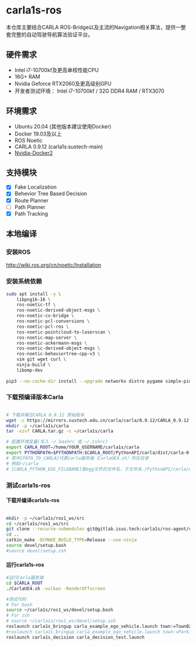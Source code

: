 # carla1s-ros

本仓库主要结合CARLA ROS-Bridge以及主流的Navigation相关算法，提供一整套完整的自动驾驶导航算法验证平台。

## 硬件需求

* Intel i7-10700kf及更高单核性能CPU 
* 16G+ RAM
* Nvidia Geforce RTX2060及更高级别GPU
* 开发者测试环境： Intel i7-10700kf / 32G DDR4 RAM / RTX3070

## 环境需求

* Ubuntu 20.04 (其他版本建议使用Docker)
* Docker 19.03及以上
* ROS Noetic
* CARLA 0.9.12 (carla1s:sustech-main)
* [Nvidia-Docker2](https://github.com/NVIDIA/nvidia-docker)

## 支持模块

- [x] Fake Localization 
- [x] Behevior Tree Based Decision
- [x] Route Planner
- [ ] Path Planner
- [x] Path Tracking

## 本地编译

### 安装ROS

http://wiki.ros.org/cn/noetic/Installation

### 安装系统依赖

```bash
sudo apt install -y \
    libpng16-16 \
    ros-noetic-tf \
    ros-noetic-derived-object-msgs \
    ros-noetic-cv-bridge \
    ros-noetic-pcl-conversions \
    ros-noetic-pcl-ros \
    ros-noetic-pointcloud-to-laserscan \
    ros-noetic-map-server \
    ros-noetic-ackermann-msgs \
    ros-noetic-derived-object-msgs \
    ros-noetic-behaviortree-cpp-v3 \
    vim git wget curl \
    ninja-build \
    libomp-dev
    
pip3 --no-cache-dir install --upgrade networkx distro pygame simple-pid numpy==1.18.4 transforms3d pep8 autopep8 cmake_format==0.6.11 pylint pexpect scipy empy catkin_pkg netifaces defusedxml
```

### 下载预编译版本Carla

```bash

# 下载并解压CARLA 0.9.12 原始版本
wget -c https://mirrors.sustech.edu.cn/carla/carla/0.9.12/CARLA_0.9.12.tar.gz -O CARLA.tar.gz
mkdir -p ~/carla1s/carla
tar -xzvf CARLA.tar.gz -c ~/carla1s/carla

# 配置环境变量(写入 ~/.bashrc 或 ~/.zshrc)
export CARLA_ROOT=/home/YOUR_USERNAME/carla1s/carla
export PYTHONPATH=$PYTHONPATH:$CARLA_ROOT/PythonAPI/carla/dist/carla-0.9.12-py3.7-linux-x86_64.egg:$CARLA_ROOT/PythonAPI/carla/
# 其中[PATH_TO_CARLA]代表carla服务端（CarlaUE4.sh）所在目录
# 例如~/carla
# [CARLA_PYTHON_EGG_FILENAME]是egg文件的文件名，于文件夹./PythonAPI/carla/dist/
```

### 测试carla1s-ros

#### 下载并编译carla1s-ros
```bash

mkdir -p ~/carla1s/ros1_ws/src
cd ~/carla1s/ros1_ws/src
git clone --recurse-submodules git@gitlab.isus.tech:carla1s/ros-agent/carla1s-ros.git
cd ..
catkin_make -DCMAKE_BUILD_TYPE=Release --use-ninja
source devel/setup.bash
#source devel/setup.zsh
```

#### 运行carla1s-ros

```bash
#运行Carla服务端
cd $CARLA_ROOT
./CarlaUE4.sh -vulkan -RenderOffscreen

#测试代码
# For bash
source ~/carla1s/ros1_ws/devel/setup.bash
# For zsh
# source ~/carla1s/ros1_ws/devel/setup.zsh
roslaunch carla1s_bringup carla_example_ego_vehicle.launch town:=Town02
#roslaunch carla1s_bringup carla_example_ego_vehicle.launch town:=ParkingLot
roslaunch carla1s_decision carla_decision_test.launch
```

